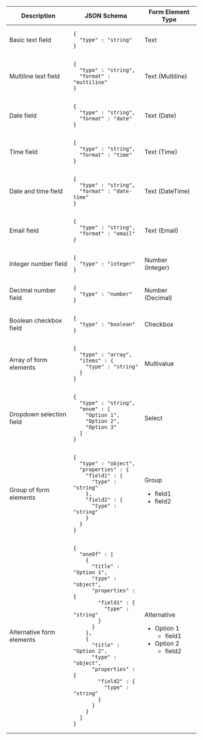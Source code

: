 <table>
<thead>
<tr>
<th>Description</th>
<th>JSON Schema</th>
<th>Form Element Type</th>
</tr>
</thead>
<tbody>
<tr>
<td>Basic text field</td>
<td><pre><code class="language-json">{
  "type" : "string"
}
</code></pre></td>
<td>Text</td>
</tr>
<tr>
<td>Multiline text field</td>
<td><pre><code class="language-json">{
  "type" : "string",
  "format" : "multiline"
}
</code></pre></td>
<td>Text (Multiline)</td>
</tr>
<tr>
<td>Date field</td>
<td><pre><code class="language-json">{
  "type" : "string",
  "format" : "date"
}
</code></pre></td>
<td>Text (Date)</td>
</tr>
<tr>
<td>Time field</td>
<td><pre><code class="language-json">{
  "type" : "string",
  "format" : "time"
}
</code></pre></td>
<td>Text (Time)</td>
</tr>
<tr>
<td>Date and time field</td>
<td><pre><code class="language-json">{
  "type" : "string",
  "format" : "date-time"
}
</code></pre></td>
<td>Text (DateTime)</td>
</tr>
<tr>
<td>Email field</td>
<td><pre><code class="language-json">{
  "type" : "string",
  "format" : "email"
}
</code></pre></td>
<td>Text (Email)</td>
</tr>
<tr>
<td>Integer number field</td>
<td><pre><code class="language-json">{
  "type" : "integer"
}
</code></pre></td>
<td>Number (Integer)</td>
</tr>
<tr>
<td>Decimal number field</td>
<td><pre><code class="language-json">{
  "type" : "number"
}
</code></pre></td>
<td>Number (Decimal)</td>
</tr>
<tr>
<td>Boolean checkbox field</td>
<td><pre><code class="language-json">{
  "type" : "boolean"
}
</code></pre></td>
<td>Checkbox</td>
</tr>
<tr>
<td>Array of form elements</td>
<td><pre><code class="language-json">{
  "type" : "array",
  "items" : {
    "type" : "string"
  }
}
</code></pre></td>
<td>Multivalue</td>
</tr>
<tr>
<td>Dropdown selection field</td>
<td><pre><code class="language-json">{
  "type" : "string",
  "enum" : [
    "Option 1",
    "Option 2",
    "Option 3"
  ]
}
</code></pre></td>
<td>Select</td>
</tr>
<tr>
<td>Group of form elements</td>
<td><pre><code class="language-json">{
  "type" : "object",
  "properties" : {
    "field1" : {
      "type" : "string"
    },
    "field2" : {
      "type" : "string"
    }
  }
}
</code></pre></td>
<td>Group
<ul>
  <li>field1</li><li>field2</li>
</ul></td>
</tr>
<tr>
<td>Alternative form elements</td>
<td><pre><code class="language-json">{
  "oneOf" : [
    {
      "title" : "Option 1",
      "type" : "object",
      "properties" : {
        "field1" : {
          "type" : "string"
        }
      }
    },
    {
      "title" : "Option 2",
      "type" : "object",
      "properties" : {
        "field2" : {
          "type" : "string"
        }
      }
    }
  ]
}
</code></pre></td>
<td>Alternative
<ul>
  
<li>
  Option 1
  <ul>
    <li>field1</li>
  </ul>
</li>
           
<li>
  Option 2
  <ul>
    <li>field2</li>
  </ul>
</li>
           
</ul></td>
</tr>
</tbody>
</table>